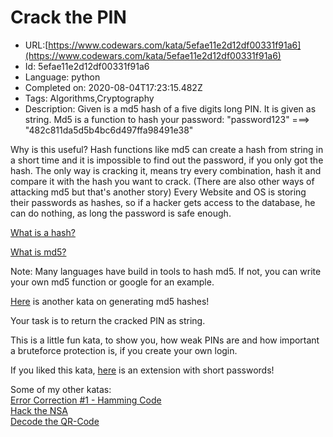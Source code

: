 # Crack the PIN

 - URL:[https://www.codewars.com/kata/5efae11e2d12df00331f91a6](https://www.codewars.com/kata/5efae11e2d12df00331f91a6)
 - Id: 5efae11e2d12df00331f91a6
 - Language: python
 - Completed on: 2020-08-04T17:23:15.482Z
 - Tags: Algorithms,Cryptography
 - Description:
Given is a md5 hash of a five digits long PIN. It is given as string.
Md5 is a function to hash your password:
"password123" ===> "482c811da5d5b4bc6d497ffa98491e38"

Why is this useful?
Hash functions like md5 can create a hash from string in a short time and it is impossible to find out the password, if you only got the hash. The only way is cracking it, means try every combination, hash it and compare it with the hash you want to crack. (There are also other ways of attacking md5 but that's another story)
Every Website and OS is storing their passwords as hashes, so if a hacker gets access to the database, he can do nothing, as long the password is safe enough.

<a href="https://en.wikipedia.org/wiki/Hash_function#:~:text=A%20hash%20function%20is%20any,table%20called%20a%20hash%20table." target="_blank">What is a hash?</a>

<a href="https://en.wikipedia.org/wiki/MD5" target="_blank">What is md5?</a>

Note: Many languages have build in tools to hash md5. If not, you can write your own md5 function or google for an example.

<a href="https://www.codewars.com/kata/password-hashes" target="_blank">Here</a> is another kata on generating md5 hashes!


Your task is to return the cracked PIN as string.

This is a little fun kata, to show you, how weak PINs are and how important a bruteforce protection is, if you create your own login.

If you liked this kata, <a href="https://www.codewars.com/kata/59146f7b4670ba520900000a" target="_blank">here</a> is an extension with short passwords!

Some of my other katas:
<br>
<a href="https://www.codewars.com/kata/5ef9ca8b76be6d001d5e1c3e" target="_blank">Error Correction #1 - Hamming Code</a>
<br>
<a href="https://www.codewars.com/kata/5f0795c6e45bc600247ab794" target="_blank">Hack the NSA</a>
<br>
<a href="https://www.codewars.com/kata/5ef9c85dc41b4e000f9a645f" target="_blank">Decode the QR-Code</a>



